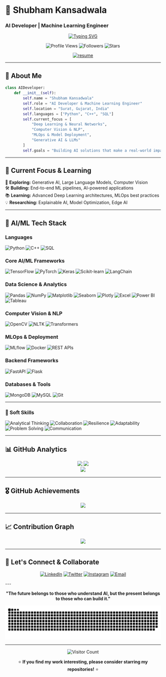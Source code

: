 # 🤖 Shubham Kansadwala
### AI Developer | Machine Learning Engineer

<div align="center">
  
  [![Typing SVG](https://readme-typing-svg.herokuapp.com?font=Fira+Code&size=22&duration=3000&pause=1000&color=00D4FF&center=true&vCenter=true&width=600&lines=AI+Developer+%7C+ML+Engineer;Building+Intelligent+Systems;Transforming+Data+into+Insights;Deep+Learning+%26+Neural+Networks)](https://git.io/typing-svg)

</div>

<p align="center">
  <img src="https://komarev.com/ghpvc/?username=KANSADWALA&label=Profile%20views&color=00d4ff&style=for-the-badge" alt="Profile Views" />
  <img src="https://img.shields.io/github/followers/KANSADWALA?label=Followers&style=for-the-badge&color=00d4ff" alt="Followers" />
  <img src="https://img.shields.io/github/stars/KANSADWALA?label=Stars&style=for-the-badge&color=00d4ff" alt="Stars" />
</p>


<div align="center">

<a href="https://drive.google.com/file/d/1nkNp_0sDzaLxGcdFn8uQITTmhRpcIY6i/view?usp=sharing" target="_blank">
  <img src="https://img.shields.io/badge/View%20Resume-0072b1?style=for-the-badge&logo=google-drive&logoColor=red" alt="resume">
</a>

</div>

---

## 🎯 About Me

```python
class AIDeveloper:
    def __init__(self):
        self.name = "Shubham Kansadwala"
        self.role = "AI Developer & Machine Learning Engineer"
        self.location = "Surat, Gujarat, India"
        self.languages = ["Python", "C++", "SQL"]
        self.current_focus = [
            "Deep Learning & Neural Networks",
            "Computer Vision & NLP",
            "MLOps & Model Deployment",
            "Generative AI & LLMs"
        ]
        self.goals = "Building AI solutions that make a real-world impact"
```

---

## 🚀 Current Focus & Learning

<div align="left">
  
  🔬 **Exploring:** Generative AI, Large Language Models, Computer Vision  
  🛠️ **Building:** End-to-end ML pipelines, AI-powered applications  
  📚 **Learning:** Advanced Deep Learning architectures, MLOps best practices  
  💡 **Researching:** Explainable AI, Model Optimization, Edge AI  

</div>

---

## 🧠 AI/ML Tech Stack

<div align="left">

### **Languages**
![Python](https://img.shields.io/badge/Python-3776AB?style=for-the-badge&logo=python&logoColor=white)
![C++](https://img.shields.io/badge/C++-00599C?style=for-the-badge&logo=c%2B%2B&logoColor=white)
![SQL](https://img.shields.io/badge/SQL-336791?style=for-the-badge&logo=mysql&logoColor=white)

### **Core AI/ML Frameworks**
![TensorFlow](https://img.shields.io/badge/TensorFlow-FF6F00?style=for-the-badge&logo=tensorflow&logoColor=white)
![PyTorch](https://img.shields.io/badge/PyTorch-EE4C2C?style=for-the-badge&logo=pytorch&logoColor=white)
![Keras](https://img.shields.io/badge/Keras-D00000?style=for-the-badge&logo=keras&logoColor=white)
![Scikit-learn](https://img.shields.io/badge/scikit--learn-F7931E?style=for-the-badge&logo=scikit-learn&logoColor=white)
![LangChain](https://img.shields.io/badge/LangChain-2D3748?style=for-the-badge&logo=python&logoColor=white)

### **Data Science & Analytics**
![Pandas](https://img.shields.io/badge/Pandas-150458?style=for-the-badge&logo=pandas&logoColor=white)
![NumPy](https://img.shields.io/badge/NumPy-013243?style=for-the-badge&logo=numpy&logoColor=white)
![Matplotlib](https://img.shields.io/badge/Matplotlib-11557c?style=for-the-badge&logo=matplotlib&logoColor=white)
![Seaborn](https://img.shields.io/badge/Seaborn-5385c1?style=for-the-badge&logo=python&logoColor=white)
![Plotly](https://img.shields.io/badge/Plotly-3F4F75?style=for-the-badge&logo=plotly&logoColor=white)
![Excel](https://img.shields.io/badge/Excel-217346?style=for-the-badge&logo=microsoft-excel&logoColor=white)
![Power BI](https://img.shields.io/badge/Power_BI-F2C811?style=for-the-badge&logo=powerbi&logoColor=black)
![Tableau](https://img.shields.io/badge/Tableau-E97627?style=for-the-badge&logo=tableau&logoColor=white)


### **Computer Vision & NLP**
![OpenCV](https://img.shields.io/badge/OpenCV-5C3EE8?style=for-the-badge&logo=opencv&logoColor=white)
![NLTK](https://img.shields.io/badge/NLTK-154f3c?style=for-the-badge&logo=python&logoColor=white)
![Transformers](https://img.shields.io/badge/🤗_Transformers-FFD21E?style=for-the-badge&logoColor=black)

### **MLOps & Deployment**
![MLflow](https://img.shields.io/badge/MLflow-0194E2?style=for-the-badge&logo=mlflow&logoColor=white)
![Docker](https://img.shields.io/badge/Docker-2496ED?style=for-the-badge&logo=docker&logoColor=white)
![REST APIs](https://img.shields.io/badge/REST%20APIs-6c757d?style=for-the-badge&logo=fastapi&logoColor=white)

### **Backend Frameworks**
![FastAPI](https://img.shields.io/badge/FastAPI-005571?style=for-the-badge&logo=fastapi&logoColor=white)
![Flask](https://img.shields.io/badge/Flask-000000?style=for-the-badge&logo=flask&logoColor=white)

### **Databases & Tools**
![MongoDB](https://img.shields.io/badge/MongoDB-4EA94B?style=for-the-badge&logo=mongodb&logoColor=white)
![MySQL](https://img.shields.io/badge/MySQL-4479A1?style=for-the-badge&logo=mysql&logoColor=white)
![Git](https://img.shields.io/badge/Git-F05032?style=for-the-badge&logo=git&logoColor=white)

---

### 🧩 Soft Skills

![Analytical Thinking](https://img.shields.io/badge/🧠_Analytical_Thinking-blueviolet?style=for-the-badge)
![Collaboration](https://img.shields.io/badge/🤝_Collaboration-success?style=for-the-badge)
![Resilience](https://img.shields.io/badge/🛡️_Resilience-orange?style=for-the-badge)
![Adaptability](https://img.shields.io/badge/🔄_Adaptability-9cf?style=for-the-badge)
![Problem Solving](https://img.shields.io/badge/🧩_Problem_Solving-yellow?style=for-the-badge)
![Communication](https://img.shields.io/badge/📢_Communication-lightgrey?style=for-the-badge)


</div>


---

## 📊 GitHub Analytics

<div align="center">
  
  <img height="180em" src="https://github-readme-stats.vercel.app/api?username=KANSADWALA&show_icons=true&theme=tokyonight&include_all_commits=true&count_private=true"/>
  <img height="180em" src="https://github-readme-stats.vercel.app/api/top-langs/?username=KANSADWALA&layout=compact&langs_count=8&theme=tokyonight"/>

</div>

<div align="center">
  
  <img src="https://github-readme-streak-stats.herokuapp.com/?user=KANSADWALA&theme=tokyonight&hide_border=true"/>

</div>

---

## 🎖️ GitHub Achievements

<div align="center">
  
  <img src="https://github-profile-trophy.vercel.app/?username=KANSADWALA&theme=tokyonight&no-frame=true&no-bg=false&margin-w=4&row=1"/>

</div>

---

## 📈 Contribution Graph

<div align="center">
  
  <img src="https://github-readme-activity-graph.vercel.app/graph?username=KANSADWALA&theme=tokyo-night&bg_color=1a1b27&color=00d4ff&line=00d4ff&point=ffffff"/>

</div>

---

## 🤝 Let's Connect & Collaborate

<div align="center">

[![LinkedIn](https://img.shields.io/badge/LinkedIn-0077B5?style=for-the-badge&logo=linkedin&logoColor=white)](https://linkedin.com/in/shubham)
[![Twitter](https://img.shields.io/badge/Twitter-1DA1F2?style=for-the-badge&logo=twitter&logoColor=white)](https://x.com/Shubhamw2)
[![Instagram](https://img.shields.io/badge/Instagram-E4405F?style=for-the-badge&logo=instagram&logoColor=white)](https://instagram.com/shubham)
[![Email](https://img.shields.io/badge/Email-D14836?style=for-the-badge&logo=gmail&logoColor=white)](mailto:shubhamkansadwala@gmail.com)

</div>
---

<div align="center">
  
  **"The future belongs to those who understand AI, but the present belongs to those who can build it."**
  
  <img src="https://raw.githubusercontent.com/Platane/snk/output/github-contribution-grid-snake.svg" alt="Snake animation" />

</div>

---

<div align="center">
  
  ![Visitor Count](https://visitcount.itsvg.in/api?id=KANSADWALA&icon=2&color=6)
  
  ⭐ **If you find my work interesting, please consider starring my repositories!** ⭐

</div>


